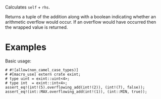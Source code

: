 Calculates `self` + `rhs`.

Returns a tuple of the addition along with a boolean indicating whether an
arithmetic overflow would occur. If an overflow would have occurred then the
wrapped value is returned.

# Examples

Basic usage:

```
# #![allow(non_camel_case_types)]
# #[macro_use] extern crate exint;
# type uint = exint::uint<4>;
# type int  = exint::int<4>;
assert_eq!(int!(5).overflowing_add(int!(2)), (int!(7), false));
assert_eq!(int::MAX.overflowing_add(int!(1)), (int::MIN, true));
```
